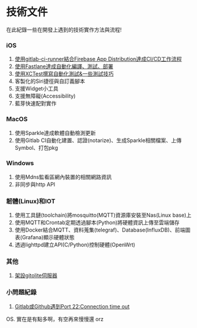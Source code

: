 技術文件
====

在此紀錄一些在開發上遇到的技術實作方法與流程!

### iOS
1. [使用gitlab-ci-runner結合Firebase App Distribution達成CI/CD工作流程](GitLab_Ci_&_Firebase)
1. [使用Fastlane達成自動化編譯、測試、部署](Fastlane)
1. [使用XCTest撰寫自動化測試&一些測試技巧](UITest_iOS)
1. 客製化的Siri捷徑與自訂義腳本
1. 支援Widget小工具
1. 支援無障礙(Accessibility)
1. 藍芽快速配對實作

### MacOS
1. 使用Sparkle達成軟體自動檢測更新
1. 使用Gitlab CI自動化建置、認證(notarize)、生成Sparkle相關檔案、上傳Symbol、打包pkg

### Windows

1. 使用Mdns監看區網內裝置的相關網路資訊
1. 非同步與http API

### 韌體(Linux)和IOT

1. 使用工具鏈(toolchain)將mosquitto(MQTT)資源庫安裝至Nas(Linux base)上
1. 使用MQTT和Crontab定期透過腳本(Python)將硬體資訊上傳至雲端儲存
1. 使用Docker結合MQTT、資料蒐集(telegraf)、Database(InfluxDB)、前端圖表(Grafana)顯示硬體狀態
1. 透過lighttpd建立API(C/Python)控制硬體(OpenWrt)


### 其他
1. [架設gitolite伺服器](Gitolite_Server)

### 小問題紀錄
1. [Gitlab或Github遇到Port 22:Connection time out](小問題/Port22_Connection_time_out)

OS. 實在是有點多啊，有空再來慢慢還 orz
